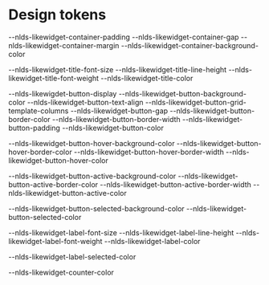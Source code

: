 # Design tokens

<!-- Widget Container  -->
--nlds-likewidget-container-padding
--nlds-likewidget-container-gap
--nlds-likewidget-container-margin
--nlds-likewidget-container-background-color

<!-- Widget title -->
--nlds-likewidget-title-font-size
--nlds-likewidget-title-line-height
--nlds-likewidget-title-font-weight
--nlds-likewidget-title-color

<!-- Option trigger: Default state -->
--nlds-likewigdet-button-display
--nlds-likewidget-button-background-color
--nlds-likewidget-button-text-align
--nlds-likewidget-button-grid-template-columns
--nlds-likewidget-button-gap
--nlds-likewidget-button-border-color
--nlds-likewidget-button-border-width
--nlds-likewidget-button-padding
--nlds-likewidget-button-color

<!-- Option trigger: Hover state -->
--nlds-likewidget-button-hover-background-color
--nlds-likewidget-button-hover-border-color
--nlds-likewidget-button-hover-border-width
--nlds-likewidget-button-hover-color

<!-- Option trigger: Active state -->
--nlds-likewidget-button-active-background-color
--nlds-likewidget-button-active-border-color
--nlds-likewidget-button-active-border-width
--nlds-likewidget-button-active-color

<!-- Option trigger: Selected -->
--nlds-likewidget-button-selected-background-color
--nlds-likewidget-button-selected-color

<!-- Option Label -->
--nlds-likewidget-label-font-size
--nlds-likewidget-label-line-height
--nlds-likewidget-label-font-weight
--nlds-likewidget-label-color

<!-- Option label: Selected -->
--nlds-likewidget-label-selected-color

<!-- Option counter -->
--nlds-likewidget-counter-color
